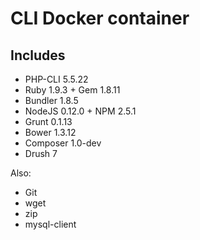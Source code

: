 # CLI Docker container

## Includes

- PHP-CLI 5.5.22
- Ruby 1.9.3 + Gem 1.8.11
- Bundler 1.8.5
- NodeJS 0.12.0 + NPM 2.5.1
- Grunt 0.1.13
- Bower 1.3.12
- Composer 1.0-dev
- Drush 7

Also:
- Git
- wget
- zip
- mysql-client
